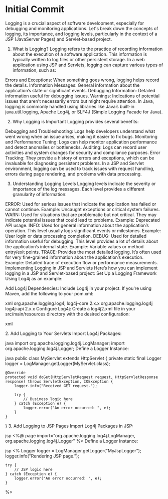 # Initial Commit
Logging is a crucial aspect of software development, especially for debugging and monitoring applications. Let's break down the concepts of logging, its importance, and logging levels, particularly in the context of a JSP (JavaServer Pages) and Servlet-based project.

1. What is Logging?
Logging refers to the practice of recording information about the execution of a software application. This information is typically written to log files or other persistent storage. In a web application using JSP and Servlets, logging can capture various types of information, such as:

Errors and Exceptions: When something goes wrong, logging helps record the details.
Information Messages: General information about the application’s state or significant events.
Debugging Information: Detailed information useful for debugging issues.
Warnings: Indications of potential issues that aren't necessarily errors but might require attention.
In Java, logging is commonly handled using libraries like Java’s built-in java.util.logging, Apache Log4j, or SLF4J (Simple Logging Facade for Java).

2. Why Logging is Important
Logging provides several benefits:

Debugging and Troubleshooting: Logs help developers understand what went wrong when an issue arises, making it easier to fix bugs.
Monitoring and Performance Tuning: Logs can help monitor application performance and detect anomalies or bottlenecks.
Auditing: Logs can record user activities and system changes for security and compliance purposes.
Error Tracking: They provide a history of errors and exceptions, which can be invaluable for diagnosing persistent problems.
In a JSP and Servlet environment, logging can be used to track issues with request handling, errors during page rendering, and problems with data processing.

3. Understanding Logging Levels
Logging levels indicate the severity or importance of the log messages. Each level provides a different granularity of information:

ERROR: Used for serious issues that indicate the application has failed or cannot continue. Example: Uncaught exceptions or critical system failures.
WARN: Used for situations that are problematic but not critical. They may indicate potential issues that could lead to problems. Example: Deprecated API usage.
INFO: Used for general information about the application’s operation. This level usually logs significant events or milestones. Example: User login or data processing completion.
DEBUG: Used for detailed information useful for debugging. This level provides a lot of details about the application’s internal state. Example: Variable values or method entry/exit points.
TRACE: Provides the most detailed logging. It’s often used for very fine-grained information about the application’s execution. Example: Detailed trace of execution flow or performance measurements.
Implementing Logging in JSP and Servlets
Here’s how you can implement logging in a JSP and Servlet-based project:
Set Up a Logging Framework
Using Log4j as an example:

Add Log4j Dependencies: Include Log4j in your project. If you're using Maven, add the following to your pom.xml:

xml
<dependency>
    <groupId>org.apache.logging.log4j</groupId>
    <artifactId>log4j-core</artifactId>
    <version>2.x.x</version> <!-- Use the latest version -->
</dependency>
<dependency>
    <groupId>org.apache.logging.log4j</groupId>
    <artifactId>log4j-api</artifactId>
    <version>2.x.x</version>
</dependency>
Configure Log4j: Create a log4j2.xml file in your src/main/resources directory with the desired configuration:

xml
<?xml version="1.0" encoding="UTF-8"?>
<Configuration status="WARN">
    <Appenders>
        <Console name="ConsoleAppender" target="SYSTEM_OUT">
            <PatternLayout pattern="%d{yyyy-MM-dd HH:mm:ss} %-5level %logger{36} - %msg%n"/>
        </Console>
    </Appenders>
    <Loggers>
        <Root level="info">
            <AppenderRef ref="ConsoleAppender"/>
        </Root>
    </Loggers>
</Configuration>
2. Add Logging to Your Servlets
Import Log4j Packages:

java
import org.apache.logging.log4j.LogManager;
import org.apache.logging.log4j.Logger;
Define a Logger Instance:

java
public class MyServlet extends HttpServlet {
    private static final Logger logger = LogManager.getLogger(MyServlet.class);

    @Override
    protected void doGet(HttpServletRequest request, HttpServletResponse response) throws ServletException, IOException {
        logger.info("Received GET request.");
        
        try {
            // Business logic here
        } catch (Exception e) {
            logger.error("An error occurred: ", e);
        }
    }
}
3. Add Logging to JSP Pages
Import Log4j Packages in JSP:

jsp
<%@ page import="org.apache.logging.log4j.LogManager, org.apache.logging.log4j.Logger" %>
Define a Logger Instance:

jsp
<%
    Logger logger = LogManager.getLogger("MyJspLogger");
    logger.info("Rendering JSP page.");
    
    try {
        // JSP logic here
    } catch (Exception e) {
        logger.error("An error occurred: ", e);
    }
%>
